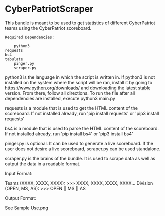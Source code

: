 # CyberPatriotScraper
This bundle is meant to be used to get statistics of different CyberPatriot teams using the CyberPatriot scoreboard.

	Required Dependencies:

		python3
    requests
    bs4
    tabulate
		pinger.py
		scraper.py
    
python3 is the language in which the script is written in. If python3 is not installed on the system where the script will be ran, install it by going to https://www.python.org/downloads/ and downloading the latest stable version. From there, follow all directions. To run the file after all dependencies are installed, execute python3 main.py

requests is a module that is used to get the HTML content of the scoreboard. If not installed already, run 'pip install requests' or 'pip3 install requests'

bs4 is a module that is used to parse the HTML content of the scoreboard. If not installed already, run 'pip install bs4' or 'pip3 install bs4'

pinger.py is optional. It can be used to generate a live scoreboard. If the user does not desire a live scoreboard, scraper.py can be used standalone.

scraper.py is the brains of the bundle. It is used to scrape data as well as output the data in a readable format.

Input Format:

Teams (XXXX, XXXX, XXXX): >>> XXXX, XXXX, XXXX, XXXX...
Division (OPEN, MS, AS): >>> OPEN || MS || AS

Output Format:

See Sample Use.png
